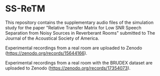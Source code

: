 # SS-ReTM 

This repository contains the supplementary audio files of the simulation study for the paper "Relative Transfer Matrix for Low SNR Speech Separation from Noisy Sources in
Reverberant Rooms" submitted to The Journal of the Acoustical Society of America.

Experimental recordings from a real room are uploaded to Zenodo (https://zenodo.org/records/15644166).

Experimental recordings from a real room with the BRUDEX dataset are uploaded to Zenodo (https://zenodo.org/records/17354073).
